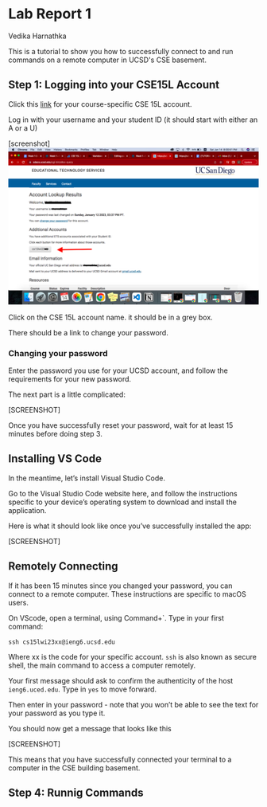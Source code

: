 # Lab Report 1
Vedika Harnathka

This is a tutorial to show you how to successfully connect to and run commands on a remote computer in UCSD's CSE basement.

## Step 1: Logging into your CSE15L Account
Click this [link](https://sdacs.ucsd.edu/~icc/index.php) for your course-specific CSE 15L account.

Log in with your username and your student ID (it should start with either an A or a U)

[screenshot]
![Picture of page once logged in](https://github.com/vharnathka/cse15l-lab-reports/blob/main/15L%20SS1.png)

Click on the CSE 15L account name. it should be in a grey box.

There should be a link to change your password.

### Changing your password
Enter the password you use for your UCSD account, and follow the requirements for your new password.

The next part is a little complicated:

[SCREENSHOT]

Once you have successfully reset your password, wait for at least 15 minutes before doing step 3.

## Installing VS Code
In the meantime, let’s install Visual Studio Code.

Go to the Visual Studio Code website here, and follow the instructions specific to your device’s operating system to download and install the application.

Here is what it should look like once you’ve successfully installed the app:

[SCREENSHOT]

## Remotely Connecting
If it has been 15 minutes since you changed your password, you can connect to a remote computer. These instructions are specific to macOS users.

On VScode, open a terminal, using Command+`. Type in your first command:

```
ssh cs15lwi23xx@ieng6.ucsd.edu
```

Where xx is the code for your specific account. `ssh` is also known as secure shell, the main command to access a computer remotely.

Your first message should ask to confirm the authenticity of the host `ieng6.uced.edu`. Type in `yes` to move forward.

Then enter in your password - note that you won’t be able to see the text for your password as you type it.

You should now get a message that looks like this

[SCREENSHOT]

This means that you have successfully connected your terminal to a computer in the CSE building basement.

## Step 4: Runnig Commands
